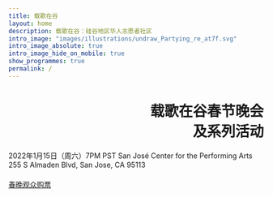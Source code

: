 ```yaml
---
title: 载歌在谷
layout: home
description: 载歌在谷：硅谷地区华人志愿者社区
intro_image: "images/illustrations/undraw_Partying_re_at7f.svg"
intro_image_absolute: true
intro_image_hide_on_mobile: true
show_programmes: true
permalink: /
---
```

<h1 style="text-align: right;">载歌在谷春节晚会<br>及系列活动</h1>
2022年1月15日（周六）7PM PST
San José Center for the Performing Arts
255 S Almaden Blvd, San Jose, CA 95113

<div style="text-align:left; margin:20px 0px;">
  <a class="button home-button"  href="/ticket">春晚观众购票</a>
</div>

